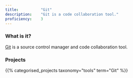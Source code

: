 ```yaml
---
title: 			"Git"
description: 	"Git is a code collaboration tool."
proficiency:	3
---
```


### What is it?
[Git](https://git-scm.com/) is a source control manager and code collaboration tool.

### Projects
{{% categorised_projects taxonomy="tools" term="Git" %}}